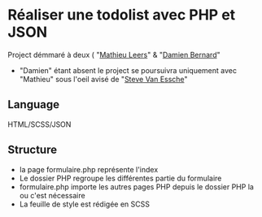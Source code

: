 # Réaliser une todolist avec PHP et JSON

Project démmaré à deux ( "[Mathieu Leers](https://github.com/leersmathieu)" & "[Damien Bernard](https://github.com/damienbernardd)"   

- "Damien" étant absent le project se poursuivra uniquement avec "Mathieu" sous l'oeil avisé de "[Steve Van Essche](https://github.com/Steve-VE)"

## Language

HTML/SCSS/JSON

## Structure

- la page formulaire.php représente l'index
- Le dossier PHP regroupe les différentes partie du formulaire
- formulaire.php importe les autres pages PHP depuis le dossier PHP la ou c'est nécessaire
- La feuille de style est rédigée en SCSS 
